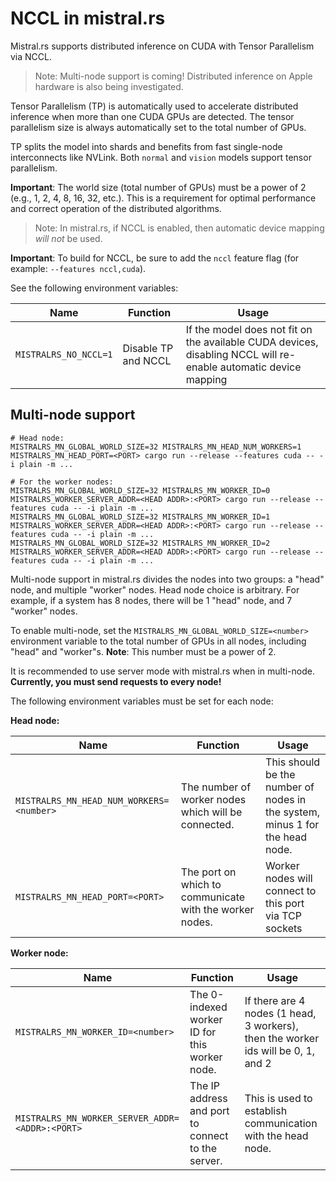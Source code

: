 # NCCL in mistral.rs

Mistral.rs supports distributed inference on CUDA with Tensor Parallelism via NCCL.

> Note: Multi-node support is coming! Distributed inference on Apple hardware is also being investigated.

Tensor Parallelism (TP) is automatically used to accelerate distributed inference when more than one CUDA GPUs are detected. The tensor parallelism size is always automatically set to the total number of GPUs.

TP splits the model into shards and benefits from fast single-node interconnects like NVLink. Both `normal` and `vision` models support tensor parallelism.

**Important**: The world size (total number of GPUs) must be a power of 2 (e.g., 1, 2, 4, 8, 16, 32, etc.). This is a requirement for optimal performance and correct operation of the distributed algorithms.

> Note: In mistral.rs, if NCCL is enabled, then automatic device mapping *will not* be used.

**Important**: To build for NCCL, be sure to add the `nccl` feature flag (for example: `--features nccl,cuda`).

See the following environment variables:

| Name                  | Function            | Usage                                                                                                           |
| --------------------- | ------------------- | --------------------------------------------------------------------------------------------------------------- |
| `MISTRALRS_NO_NCCL=1` | Disable TP and NCCL | If the model does not fit on the available CUDA devices, disabling NCCL will re-enable automatic device mapping |

## Multi-node support

```
# Head node:
MISTRALRS_MN_GLOBAL_WORLD_SIZE=32 MISTRALRS_MN_HEAD_NUM_WORKERS=1 MISTRALRS_MN_HEAD_PORT=<PORT> cargo run --release --features cuda -- -i plain -m ...

# For the worker nodes:
MISTRALRS_MN_GLOBAL_WORLD_SIZE=32 MISTRALRS_MN_WORKER_ID=0 MISTRALRS_WORKER_SERVER_ADDR=<HEAD ADDR>:<PORT> cargo run --release --features cuda -- -i plain -m ...
MISTRALRS_MN_GLOBAL_WORLD_SIZE=32 MISTRALRS_MN_WORKER_ID=1 MISTRALRS_WORKER_SERVER_ADDR=<HEAD ADDR>:<PORT> cargo run --release --features cuda -- -i plain -m ...
MISTRALRS_MN_GLOBAL_WORLD_SIZE=32 MISTRALRS_MN_WORKER_ID=2 MISTRALRS_WORKER_SERVER_ADDR=<HEAD ADDR>:<PORT> cargo run --release --features cuda -- -i plain -m ...
```

Multi-node support in mistral.rs divides the nodes into two groups: a "head" node, and multiple "worker" nodes. Head node choice is arbitrary.
For example, if a system has 8 nodes, there will be 1 "head" node, and 7 "worker" nodes.

To enable multi-node, set the `MISTRALRS_MN_GLOBAL_WORLD_SIZE=<number>` environment variable to the total number of GPUs in all nodes, including "head" and "worker"s. **Note**: This number must be a power of 2.

It is recommended to use server mode with mistral.rs when in multi-node. **Currently, you must send requests to every node!**

The following environment variables must be set for each node:

**Head node:**

| Name                                     | Function                                                | Usage                                                                        |
| ---------------------------------------- | ------------------------------------------------------- | ---------------------------------------------------------------------------- |
| `MISTRALRS_MN_HEAD_NUM_WORKERS=<number>` | The number of worker nodes which will be connected.     | This should be the number of nodes in the system, minus 1 for the head node. |
| `MISTRALRS_MN_HEAD_PORT=<PORT>`          | The port on which to communicate with the worker nodes. | Worker nodes will connect to this port via TCP sockets                       |

**Worker node:**

| Name                                            | Function                                          | Usage                                                                             |
| ----------------------------------------------- | ------------------------------------------------- | --------------------------------------------------------------------------------- |
| `MISTRALRS_MN_WORKER_ID=<number>`               | The 0-indexed worker ID for this worker node.     | If there are 4 nodes (1 head, 3 workers), then the worker ids will be 0, 1, and 2 |
| `MISTRALRS_MN_WORKER_SERVER_ADDR=<ADDR>:<PORT>` | The IP address and port to connect to the server. | This is used to establish communication with the head node.                       |
